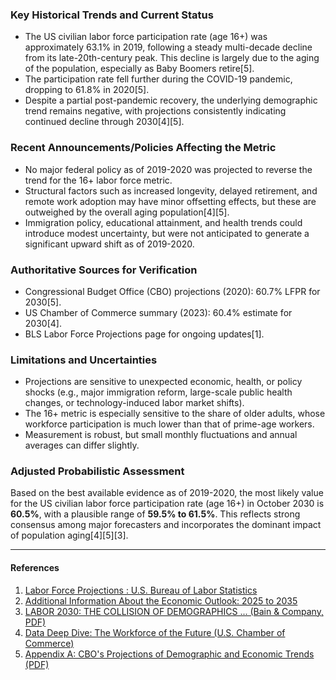 ### Key Historical Trends and Current Status

- The US civilian labor force participation rate (age 16+) was approximately 63.1% in 2019, following a steady multi-decade decline from its late-20th-century peak. This decline is largely due to the aging of the population, especially as Baby Boomers retire[5].
- The participation rate fell further during the COVID-19 pandemic, dropping to 61.8% in 2020[5].
- Despite a partial post-pandemic recovery, the underlying demographic trend remains negative, with projections consistently indicating continued decline through 2030[4][5].

### Recent Announcements/Policies Affecting the Metric

- No major federal policy as of 2019-2020 was projected to reverse the trend for the 16+ labor force metric.
- Structural factors such as increased longevity, delayed retirement, and remote work adoption may have minor offsetting effects, but these are outweighed by the overall aging population[4][5].
- Immigration policy, educational attainment, and health trends could introduce modest uncertainty, but were not anticipated to generate a significant upward shift as of 2019-2020.

### Authoritative Sources for Verification

- Congressional Budget Office (CBO) projections (2020): 60.7% LFPR for 2030[5].
- US Chamber of Commerce summary (2023): 60.4% estimate for 2030[4].
- BLS Labor Force Projections page for ongoing updates[1].

### Limitations and Uncertainties

- Projections are sensitive to unexpected economic, health, or policy shocks (e.g., major immigration reform, large-scale public health changes, or technology-induced labor market shifts).
- The 16+ metric is especially sensitive to the share of older adults, whose workforce participation is much lower than that of prime-age workers.
- Measurement is robust, but small monthly fluctuations and annual averages can differ slightly.

### Adjusted Probabilistic Assessment

Based on the best available evidence as of 2019-2020, the most likely value for the US civilian labor force participation rate (age 16+) in October 2030 is **60.5%**, with a plausible range of **59.5% to 61.5%**. This reflects strong consensus among major forecasters and incorporates the dominant impact of population aging[4][5][3].

---

#### References

1. [Labor Force Projections : U.S. Bureau of Labor Statistics](https://www.bls.gov/emp/data/labor-force.htm)
2. [Additional Information About the Economic Outlook: 2025 to 2035](https://www.cbo.gov/publication/61189)
3. [LABOR 2030: THE COLLISION OF DEMOGRAPHICS ... (Bain & Company, PDF)](https://www.bain.com/contentassets/fa89826544934e429f7b6441d6a5c542/bain_report_labor_2030.pdf)
4. [Data Deep Dive: The Workforce of the Future (U.S. Chamber of Commerce)](https://www.uschamber.com/workforce/data-deep-dive-the-workforce-of-the-future)
5. [Appendix A: CBO's Projections of Demographic and Economic Trends (PDF)](https://www.cbo.gov/system/files?file=2020-09%2F56516-LTBO-AppendixA.pdf)